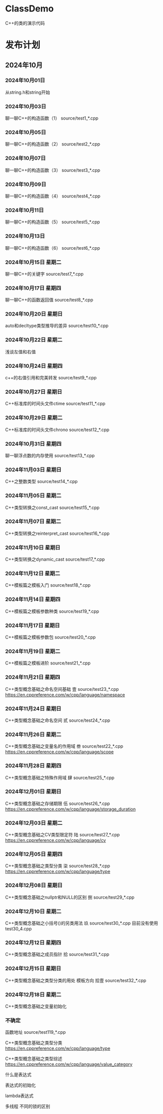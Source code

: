 # ClassDemo
C++的类的演示代码

# 发布计划

## 2024年10月

### 2024年10月01日
从string.h和string开始

### 2024年10月03日
聊一聊C++的构造函数（1）
source/test1_*.cpp

### 2024年10月05日
聊一聊C++的构造函数（2）
source/test2_*.cpp

### 2024年10月07日
聊一聊C++的构造函数（3）
source/test3_*.cpp

### 2024年10月09日
聊一聊C++的构造函数（4）
source/test4_*.cpp

### 2024年10月11日
聊一聊C++的构造函数（5）
source/test5_*.cpp

### 2024年10月13日
聊一聊C++的构造函数（6）
source/test6_*.cpp

### 2024年10月15日 星期二
聊一聊C++的关键字
source/test7_*.cpp

### 2024年10月17日 星期四
聊一聊C++的函数返回值
source/test8_*.cpp

### 2024年10月20日 星期日
auto和decltype类型推导的差异
source/test10_*.cpp

### 2024年10月22日 星期二
浅谈左值和右值

### 2024年10月24日 星期四
c++的右值引用和完美转发
source/test9_*.cpp

### 2024年10月27日 星期日
C++标准库的时间头文件ctime
source/test11_*.cpp

### 2024年10月29日 星期二
C++标准库的时间头文件chrono
source/test12_*.cpp

### 2024年10月31日 星期四
聊一聊浮点数的内存使用
source/test13_*.cpp

### 2024年11月03日 星期日
C++之整数类型
source/test14_*.cpp

### 2024年11月05日 星期二
C++类型转换之const_cast
source/test15_*.cpp

### 2024年11月07日 星期二
C++类型转换之reinterpret_cast
source/test16_*.cpp

### 2024年11月10日 星期日
C++类型转换之dynamic_cast
source/test17_*.cpp

### 2024年11月12日 星期二
C++模板篇之模板入门
source/test18_*.cpp

### 2024年11月14日 星期四
C++模板篇之模板参数种类
source/test19_*.cpp

### 2024年11月17日 星期日
C++模板篇之模板参数包
source/test20_*.cpp

### 2024年11月19日 星期二
C++模板篇之模板进阶
source/test21_*.cpp

### 2024年11月21日 星期四
C++类型概念基础之命名空间基础
壹
source/test23_*.cpp
https://en.cppreference.com/w/cpp/language/namespace

### 2024年11月24日 星期日
C++类型概念基础之命名空间
贰
source/test24_*.cpp

### 2024年11月26日 星期二
C++类型概念基础之变量名的作用域
叁
source/test22_*.cpp
https://en.cppreference.com/w/cpp/language/scope

### 2024年11月28日 星期四
C++类型概念基础之特殊作用域
肆
source/test25_*.cpp

### 2024年12月01日 星期日
C++类型概念基础之存储期限
伍
source/test26_*.cpp
https://en.cppreference.com/w/cpp/language/storage_duration

### 2024年12月03日 星期二
C++类型概念基础之CV类型限定符
陆
source/test27_*.cpp
https://en.cppreference.com/w/cpp/language/cv

### 2024年12月05日 星期四
C++类型概念基础之类型分类
柒
source/test28_*.cpp
https://en.cppreference.com/w/cpp/language/type

### 2024年12月08日 星期日
C++类型概念基础之nullptr和NULL的区别
捌
source/test29_*.cpp

### 2024年12月10日 星期二
C++类型概念基础之小括号()的另类用法
玖
source/test30_*.cpp
目前没有使用 test30_4.cpp

### 2024年12月12日 星期四
C++类型概念基础之成员指针
拾
source/test31_*.cpp

### 2024年12月15日 星期日
C++类型概念基础之类型分类的用处
模板方向
拾壹
source/test32_*.cpp

### 2024年12月18日 星期二
C++类型概念基础之变量初始化

### 不确定
函数地址
source/test119_*.cpp

C++类型概念基础之类型分类
https://en.cppreference.com/w/cpp/language/type

C++类型概念基础之类型综述
https://en.cppreference.com/w/cpp/language/value_category

什么是表达式

表达式的初始化

lambda表达式

多线程 不同的锁的区别

